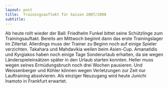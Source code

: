 ```yaml
---
layout: post
title:  Trainingsauftakt für Saison 2007/2008
subtitle:  
---
```


Ab heute rollt wieder der Ball: Friedhelm Funkel bittet seine Schützlinge zum Trainingsauftakt. Bereits am Mittwoch beginnt dann das erste Trainingslager im Zillertal. Allerdings muss der Trainer zu Beginn noch auf einige Spieler verzichten. Takahara und Mahdavikia weilen beim Asien-Cup. Amanatidis und Kyrgiakos haben noch einige Tage Sonderurlaub erhalten, da sie wegen Länderspieleinsätzen später in den Urlaub starten konnten. Heller muss wegen seines Ermüdungsbruch noch drei Wochen pausieren. Und Weissenberger und Köhler können wegen Verletzungen zur Zeit nur Lauftraining absolvieren. Als einziger Neuzugang wird heute Junichi Inamoto in Frankfurt erwartet.


